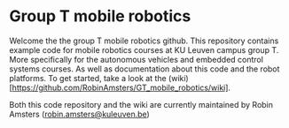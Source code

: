 # Group T mobile robotics

Welcome the the group T mobile robotics github. This repository contains example code for mobile robotics courses at KU Leuven campus group T. More specifically for the autonomous vehicles and embedded control systems courses. As well as documentation about this code and the robot platforms. To get started, take a look at the (wiki)[https://github.com/RobinAmsters/GT_mobile_robotics/wiki]. 

Both this code repository and the wiki are currently maintained by Robin Amsters (robin.amsters@kuleuven.be)
